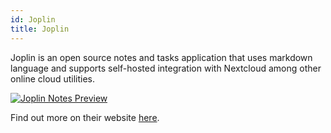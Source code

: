 ```yaml
---
id: Joplin
title: Joplin
---
```


Joplin is an open source notes and tasks application that uses markdown language and supports self-hosted integration with Nextcloud among other online cloud utilities.

[<img alt="Joplin Notes Preview" src="/img/Joplin.png" />](https://joplinapp.org)

Find out more on their website [here](https://joplinapp.org).
